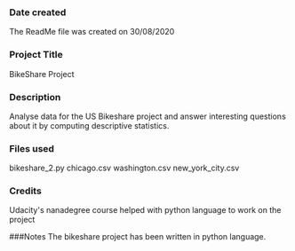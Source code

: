 ### Date created
The ReadMe file was created on 30/08/2020

### Project Title
BikeShare Project

### Description
Analyse data for the US Bikeshare project and answer interesting questions about it by computing descriptive statistics.

### Files used
bikeshare_2.py
chicago.csv
washington.csv
new_york_city.csv

### Credits
Udacity's nanadegree course helped with python language to work on the project 

###Notes
The bikeshare project has been written in python language.
